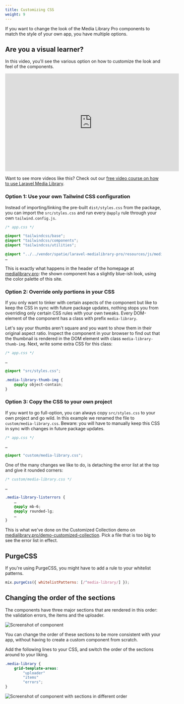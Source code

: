 ```yaml
---
title: Customizing CSS
weight: 9
---
```


If you want to change the look of the Media Library Pro components to match the style of your own app, you have multiple options.

## Are you a visual learner?

In this video, you'll see the various option on how to customize the look and feel of the components.

<iframe width="560" height="315" src="https://www.youtube.com/embed/eSRUY6RTtug" frameborder="0" allow="accelerometer; autoplay; clipboard-write; encrypted-media; gyroscope; picture-in-picture" allowfullscreen></iframe>

Want to see more videos like this? Check out our [free video course on how to use Laravel Media Library](https://spatie.be/courses/discovering-laravel-media-library).

### Option 1: Use your own Tailwind CSS configuration

Instead of importing/linking the pre-built `dist/styles.css` from the package, you can import the `src/styles.css` and run every `@apply` rule through your own `tailwind.config.js`.

```css
/* app.css */

@import "tailwindcss/base";
@import "tailwindcss/components";
@import "tailwindcss/utilities";

@import "../../vendor/spatie/laravel-medialibrary-pro/resources/js/media-library-pro-styles/src/styles.css";
…
```

This is exactly what happens in the header of the homepage at [medialibrary.pro](https://medialibrary.pro): the shown component has a slightly blue-ish look, using the color palette of this site.

### Option 2: Override only portions in your CSS

If you only want to tinker with certain aspects of the component but like to keep the CSS in sync with future package updates, nothing stops you from overriding only certain CSS rules with your own tweaks. Every DOM-element of the component has a class with prefix `media-library`.

Let's say your thumbs aren't square and you want to show them in their original aspect ratio.
Inspect the component in your browser to find out that the thumbnail is rendered in the DOM element with class `media-library-thumb-img`. Next, write some extra CSS for this class:

```css
/* app.css */

…

@import "src/styles.css";

.media-library-thumb-img {
    @apply object-contain;
}

```

### Option 3: Copy the CSS to your own project

If you want to go full-option, you can always copy `src/styles.css` to your own project and go wild.
In this example we renamed the file to `custom/media-library.css`.
Beware: you will have to manually keep this CSS in sync with changes in future package updates.

```css
/* app.css */

…

@import "custom/media-library.css";
```

One of the many changes we like to do, is detaching the error list at the top and give it rounded corners:

```css
/* custom/media-library.css */

…

.media-library-listerrors {
    …
    @apply mb-6;
    @apply rounded-lg;
    …
}
```

This is what we've done on the Customized Collection demo on [medialibrary.pro/demo-customized-collection](http://medialibrary.pro/demo-customized-collection). Pick a file that is too big to see the error list in effect.

## PurgeCSS

If you're using PurgeCSS, you might have to add a rule to your whitelist patterns.

```js
mix.purgeCss({ whitelistPatterns: [/^media-library/] });
```

## Changing the order of the sections

The components have three major sections that are rendered in this order: the validation errors, the items and the uploader.

![Screenshot of component](/docs/laravel-medialibrary/v10/images/pro/sections.png)

You can change the order of these sections to be more consistent with your app, without having to create a custom component from scratch.

Add the following lines to your CSS, and switch the order of the sections around to your liking.

```css
.media-library {
    grid-template-areas:
        "uploader"
        "items"
        "errors";
}
```

![Screenshot of component with sections in different order](/docs/laravel-medialibrary/v10/images/pro/sections-order-switched.png)
